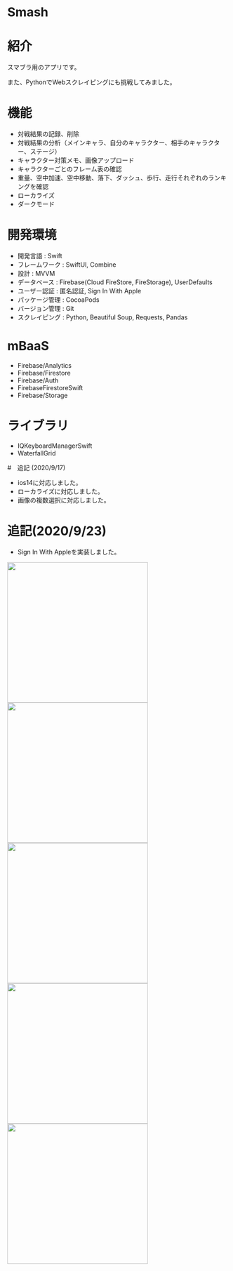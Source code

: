 # Smash

# 紹介
スマブラ用のアプリです。

また、PythonでWebスクレイピングにも挑戦してみました。

# 機能
- 対戦結果の記録、削除
- 対戦結果の分析（メインキャラ、自分のキャラクター、相手のキャラクター、ステージ）
- キャラクター対策メモ、画像アップロード
- キャラクターごとのフレーム表の確認
- 重量、空中加速、空中移動、落下、ダッシュ、歩行、走行それぞれのランキングを確認
- ローカライズ
- ダークモード 

# 開発環境
- 開発言語 : Swift  
- フレームワーク : SwiftUI, Combine 
- 設計 : MVVM 
- データベース : Firebase(Cloud FireStore, FireStorage), UserDefaults
- ユーザー認証 : 匿名認証, Sign In With Apple
- パッケージ管理 : CocoaPods  
- バージョン管理 : Git  
- スクレイピング : Python, Beautiful Soup, Requests, Pandas

# mBaaS
- Firebase/Analytics
- Firebase/Firestore
- Firebase/Auth
- FirebaseFirestoreSwift
- Firebase/Storage

# ライブラリ
- IQKeyboardManagerSwift
- WaterfallGrid 

#　追記 (2020/9/17)
- ios14に対応しました。
- ローカライズに対応しました。
- 画像の複数選択に対応しました。

# 追記(2020/9/23)
- Sign In With Appleを実装しました。

<img src="gif/battle.gif" width=320px>
<img src="gif/analysis.gif" width=320px>
<img src="gif/note.gif" width=320px>
<img src="gif/frame.gif" width=320px>
<img src="gif/localize.gif" width=320px>

